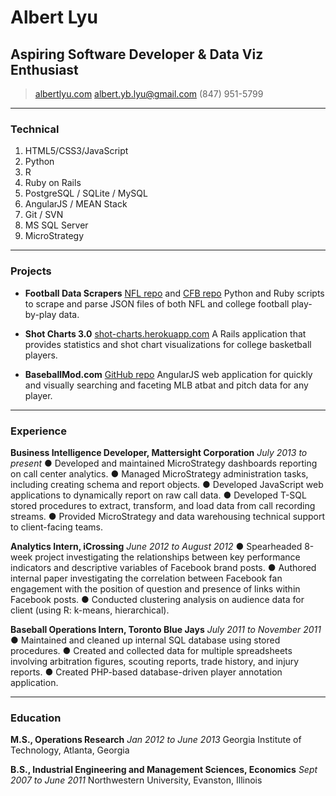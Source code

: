 # Albert Lyu
## Aspiring Software Developer & Data Viz Enthusiast

> [albertlyu.com](http://www.albertlyu.com)
> [albert.yb.lyu@gmail.com](mailto:albert.yb.lyu@gmail.com)
> (847) 951-5799

------

### Technical

1. HTML5/CSS3/JavaScript
1. Python
1. R
1. Ruby on Rails
1. PostgreSQL / SQLite / MySQL
1. AngularJS / MEAN Stack
1. Git / SVN
1. MS SQL Server
1. MicroStrategy

------

### Projects

* **Football Data Scrapers**
	<a href=https://github.com/albertlyu/nflgame-site class=not-printed>NFL repo</a> <span class=not-printed>and</span> <a href=https://github.com/albertlyu/cfb-site class=not-printed>CFB repo</a>
	Python and Ruby scripts to scrape and parse JSON files of both NFL and college football play-by-play data.

* **Shot Charts 3.0**
	<a href=http://shot-charts.herokuapp.com/ class=not-printed>shot-charts.herokuapp.com</a>
	A Rails application that provides statistics and shot chart visualizations for college basketball players.

* **BaseballMod.com**
	<a href=https://github.com/albertlyu/pitchfx-site class=not-printed>GitHub repo</a>
	AngularJS web application for quickly and visually searching and faceting MLB atbat and pitch data for any player.

------

### Experience

**Business Intelligence Developer, Mattersight Corporation** *July 2013 to present*
	● Developed and maintained MicroStrategy dashboards reporting on call center analytics.
	● Managed MicroStrategy administration tasks, including creating schema and report objects.
	● Developed JavaScript web applications to dynamically report on raw call data.
	● Developed T-SQL stored procedures to extract, transform, and load data from call recording streams.
	● Provided MicroStrategy and data warehousing technical support to client-facing teams.

**Analytics Intern, iCrossing** *June 2012 to August 2012*
	● Spearheaded 8-week project investigating the relationships between key performance indicators and descriptive variables of Facebook brand posts.
	● Authored internal paper investigating the correlation between Facebook fan engagement with the position of question and presence of links within Facebook posts.
	● Conducted clustering analysis on audience data for client (using R: k-means, hierarchical).

**Baseball Operations Intern, Toronto Blue Jays** *July 2011 to November 2011*
	● Maintained and cleaned up internal SQL database using stored procedures.
	● Created and collected data for multiple spreadsheets involving arbitration figures, scouting reports, trade history, and injury reports.
	● Created PHP-based database-driven player annotation application.

------

### Education

**M.S., Operations Research** *Jan 2012 to June 2013*
	Georgia Institute of Technology, Atlanta, Georgia

**B.S., Industrial Engineering and Management Sciences, Economics** *Sept 2007 to June 2011*
	Northwestern University, Evanston, Illinois
